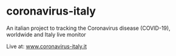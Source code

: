# coronavirus-italy
An italian project to tracking the Coronavirus disease (COVID-19), worldwide and Italy live monitor

Live at: www.coronavirus-italy.it
